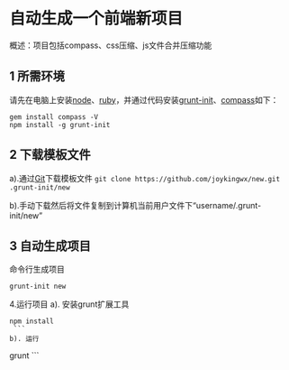 自动生成一个前端新项目
================
  概述：项目包括compass、css压缩、js文件合并压缩功能

1 所需环境
----------------
  请先在电脑上安装[node](https://nodejs.org/en/download/)、[ruby](http://rubyinstaller.org/downloads／)，并通过代码安装[grunt-init](http://gruntjs.com/project-scaffolding)、[compass](http://compass-style.org/install/)如下：
  ```
  gem install compass -V
  npm install -g grunt-init
  ```
2 下载模板文件
----------------
  a).通过[Git](http://git-scm.com/download)下载模板文件
    ```
    git clone https://github.com/joykingwx/new.git .grunt-init/new
     ```
  
  b).手动下载然后将文件复制到计算机当前用户文件下“username/.grunt-init/new”
  
3 自动生成项目
----------------
命令行生成项目
```
grunt-init new
```
4.运行项目
  a). 安装grunt扩展工具
   ```
   npm install
    ```
  b). 运行
   ```
   grunt
    ```
